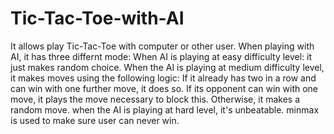 # Tic-Tac-Toe-with-AI
It allows play Tic-Tac-Toe with computer or other user. When playing with AI, it has three differnt mode:
When AI is playing at easy difficulty level: it just makes random choice.
When the AI is playing at medium difficulty level, it makes moves using the following logic:
  If it already has two in a row and can win with one further move, it does so.
  If its opponent can win with one move, it plays the move necessary to block this.
  Otherwise, it makes a random move.
when the AI is playing at hard level, it's unbeatable. minmax is used to make sure user can never win.
